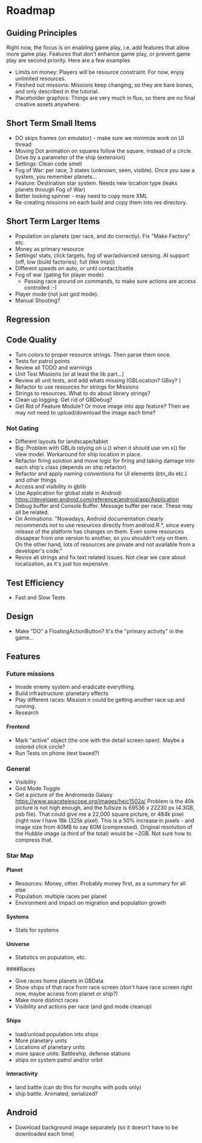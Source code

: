 # Roadmap


## Guiding Principles
Right now, the focus is on enabling game play, i.e. add features that allow more game play. Features that don't enhance
game play, or prevent game play are second priority. Here are a few examples
* Limits on money: Players will be resource constraint. For now, enjoy unlimited resources.
* Fleshed out missions: Missions keep changing, so they are bare bones, and only described in the tutorial.
* Placeholder graphics: Things are very much in flux, so there are no final creative assets anywhere.

## Short Term Small Items
* DO skips frames (on emulator) - make sure we minimize work on UI thread
* Moving Dot animation on squares follow the square, instead of a circle. Drive by a parameter of the ship (extension)
* Settings: Clean code smell
* Fog of War: per race, 3 states (unknown, seen, visible). Once you saw a system, you remember planets...
* Feature: Destination star system. Needs new location type (leaks planets through Fog of War)
* Better looking spinner - may need to copy more XML
* Re-creating missions on each build and copy them into res directory.

## Short Term Larger Items
* Population on planets (per race, and do correctly). Fix "Make Factory" etc.
* Money as primary resource
* Settings! stats, click targets, fog of war/advanced sensing. AI support (off, low (build factories), full (like Impi))
* Different speeds on auto, or until contact/battle
* Fog of war (gating for player mode)
    * Passing race around on commands, to make sure actions are access controlled :-)
* Player mode (not just god mode).
* Manual Shooting?

## Regression

## Code Quality
* Turn colors to proper resource strings. Then parse them once.
* Tests for patrol points
* Review all TODO and warnings
* Unit Test Missions (or at least the lib part...)
* Review all unit tests, and add whats missing (GBLocation? GBxy? )
* Refactor to use resources for strings for Missions
* Strings to resources. What to do about library strings?
* Clean up logging. Get rid of GBDebug?
* Get Rid of Feature Module? Or move image into app feature? Then we may not need to upload/download the image each time?

### Not Gating
* Different layouts for landscape/tablet
* Big: Problem with GBLib relying on u.() when it should use vm.x() for view model. Workaround for ship location in place.
* Refactor firing solution and move logic for firing and taking damage into each ship's class (depends on ship refactor)
* Refactor and apply naming conventions for UI elements (btn_do etc.) and other things
* Access and visibility in gblib
* Use Application for global state in Android: https://developer.android.com/reference/android/app/Application
* Debug buffer and Console Buffer. Message buffer per race. These may all be related.
* On Animations: "Nowadays, Android documentation clearly recommends not to use resources directly from android.R.*, since every 
release of the platform has changes on them. Even some resources dissapear from one version to another, 
so you shouldn't rely on them. On the other hand, lots of resources are private and not available from a developer's code."
* Revise all strings and fix text related issues. Not clear we care about localization, as it's just too expensive

## Test Efficiency
* Fast and Slow Tests

## Design
* Make "DO" a FloatingActionButton? It's the "primary activity" in the game...

## Features

### Future missions
* Invade enemy system and eradicate everything.
* Build infrastructure: planetary effects
* Play different races: Mission n could be getting another race up and running.
* Research

#### Frontend
* Mark "active" object (the one with the detail screen open). Maybe a colored click circle?
* Run Tests on phone (text based?)

### General
* Visibility
* God Mode Toggle
* Get a picture of the Andromeda Galaxy https://www.spacetelescope.org/images/heic1502a/ Problem is the 40k picture is not high enough, and the fullsize is 69536 x 22230 px (4.3GB, psb file). That could give me a 22,000 square picture, or 484k pixel (right now I have 18k (325k pixel). This is a 50% increase in pixels - and image size from 40MB to say 60M (compressed). Original resolution of the Hubble image (a third of the total) would be ~2GB. Not sure how to compress that.

### Star Map

#### Planet
* Resources: Money, other. Probably money first, as a summary for all else
* Population: multiple races per planet
* Environment and impact on migration and population growth

#### Systems
* Stats for systems

#### Universe
* Statistics on population, etc.

####Races
* Give races home planets in GBData
* Show ships of that race from race screen (don't have race screen right now, maybe access from planet or ship?)
* Make more distinct races
* Visibility and actions per race (and god mode cleanup)

#### Ships
* load/unload population into ships
* More planetary units
* Locations of planetary units
* more space units: Battleship, defense stations
* ships on system patrol and/or orbit

#### Interactivity
* land battle (can do this for morphs with pods only)
* ship battle. Animated, serialized?

## Android 
* Download background image separately (so it doesn't have to be downloaded each time)

